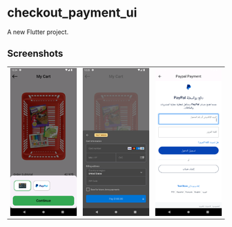 # checkout_payment_ui

A new Flutter project.

## Screenshots

 

|         |         |         |
|---------|---------|---------|
|<img src="https://github.com/Mina-Zarif/checkout_payment/blob/master/screenshot/Screenshot_20240220_002447.png" /> |<img src="https://github.com/Mina-Zarif/checkout_payment/blob/master/screenshot/Screenshot_20240220_002359.png" /> |<img src="https://github.com/Mina-Zarif/checkout_payment/blob/master/screenshot/Screenshot_20240220_002533.png" />|
